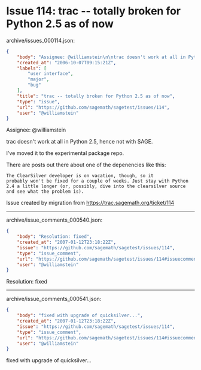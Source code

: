 # Issue 114: trac -- totally broken for Python 2.5 as of now

archive/issues_000114.json:
```json
{
    "body": "Assignee: @williamstein\n\ntrac doesn't work at all in Python 2.5, hence not with SAGE. \n\nI've moved it to the experimental package repo. \n\nThere are posts out there about one of the depenencies like this: \n\n```\nThe ClearSilver developer is on vacation, though, so it\nprobably won't be fixed for a couple of weeks. Just stay with Python\n2.4 a little longer (or, possibly, dive into the clearsilver source\nand see what the problem is).\n```\n\n\nIssue created by migration from https://trac.sagemath.org/ticket/114\n\n",
    "created_at": "2006-10-07T09:15:21Z",
    "labels": [
        "user interface",
        "major",
        "bug"
    ],
    "title": "trac -- totally broken for Python 2.5 as of now",
    "type": "issue",
    "url": "https://github.com/sagemath/sagetest/issues/114",
    "user": "@williamstein"
}
```
Assignee: @williamstein

trac doesn't work at all in Python 2.5, hence not with SAGE. 

I've moved it to the experimental package repo. 

There are posts out there about one of the depenencies like this: 

```
The ClearSilver developer is on vacation, though, so it
probably won't be fixed for a couple of weeks. Just stay with Python
2.4 a little longer (or, possibly, dive into the clearsilver source
and see what the problem is).
```


Issue created by migration from https://trac.sagemath.org/ticket/114





---

archive/issue_comments_000540.json:
```json
{
    "body": "Resolution: fixed",
    "created_at": "2007-01-12T23:18:22Z",
    "issue": "https://github.com/sagemath/sagetest/issues/114",
    "type": "issue_comment",
    "url": "https://github.com/sagemath/sagetest/issues/114#issuecomment-540",
    "user": "@williamstein"
}
```

Resolution: fixed



---

archive/issue_comments_000541.json:
```json
{
    "body": "fixed with upgrade of quicksilver...",
    "created_at": "2007-01-12T23:18:22Z",
    "issue": "https://github.com/sagemath/sagetest/issues/114",
    "type": "issue_comment",
    "url": "https://github.com/sagemath/sagetest/issues/114#issuecomment-541",
    "user": "@williamstein"
}
```

fixed with upgrade of quicksilver...
